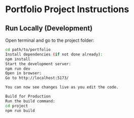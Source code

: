# Portfolio Project Instructions

## Run Locally (Development)

Open terminal and go to the project folder:  
   ```bash
   cd path/to/portfolio
Install dependencies (if not done already):
npm install
Start the development server:
npm run dev
Open in browser:
Go to http://localhost:5173/

You can now see changes live as you edit the code.

Build for Production
Run the build command:
cd project
npm run build


